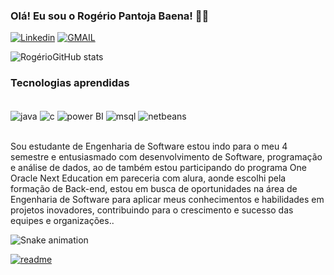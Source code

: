 
### Olá! Eu sou o Rogério Pantoja Baena! 👋🏾

[![Linkedin](https://img.shields.io/badge/LinkedIn-0077B5?style=for-the-badge&logo=linkedin&logoColor=white)](https://www.linkedin.com/in/rog%C3%A9rio-baena-14637a65/)
[![GMAIL](https://img.shields.io/badge/Gmail-D14836?style=for-the-badge&logo=gmail&logoColor=white)](https://mail.google.com/mail/u/1/#inbox)


![RogérioGitHub stats](https://github-readme-stats.vercel.app/api?username=rogeriopbaena&show_icons=true&theme=dracula)

### Tecnologias aprendidas

<div style="diplay: inline_block"><br/>
<img align="center" alt="java" src="https://img.shields.io/badge/Java-ED8B00?style=for-the-badge&logo=openjdk&logoColor=white" />
<img align="center" alt="c" src="https://img.shields.io/badge/C-00599C?style=for-the-badge&logo=c&logoColor=white" />
<img align="center" alt="power BI" src="https://img.shields.io/badge/Power%20BI-Certified-brightgreen" />
<img align="center" alt="msql" src="https://img.shields.io/badge/MySQL-00000F?style=for-the-badge&logo=mysql&logoColor=white" />
<img align="center" alt="netbeans" src="https://img.shields.io/badge/NetBeans-blue" />
</div><br/>

Sou estudante de Engenharia de Software estou indo para o meu 4 semestre e entusiasmado com desenvolvimento de Software, programação e análise de dados, ao de também estou participando do programa One Oracle Next Education em pareceria com alura, aonde escolhi pela formação de Back-end, estou em busca de oportunidades na área de Engenharia de Software para aplicar meus conhecimentos e habilidades em projetos inovadores, contribuindo para o crescimento e sucesso das equipes e organizações..

![Snake animation](https:/github.com/rogeriopbaena/rogeriopbaena/blob/output/github-contribuiongrid-snake.svg)

[![readme](https:/github-readme-stats.vercel.app/api/pi/?username=rogeriopbaena&repo=rogeriopbaena&theme=react)](http:/github.com/rogeriopbaena/rogeriopbaena)
